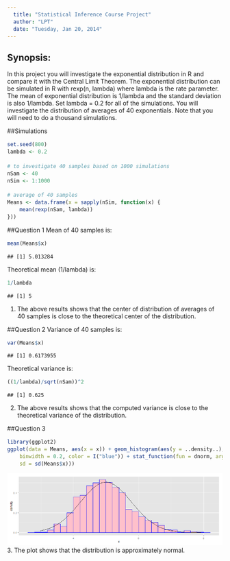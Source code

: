 ```yaml
---
  title: "Statistical Inference Course Project"
  author: "LPT"
  date: "Tuesday, Jan 20, 2014"
---
```

  
## Synopsis:
In this project you will investigate the exponential distribution in R and compare it with the Central Limit Theorem. The exponential distribution can be simulated in R with rexp(n, lambda) where lambda is the rate parameter. The mean of exponential distribution is 1/lambda and the standard deviation is also 1/lambda. Set lambda = 0.2 for all of the simulations. You will investigate the distribution of averages of 40 exponentials. Note that you will need to do a thousand simulations.



##Simulations

```r
set.seed(800)
lambda <- 0.2

# to investigate 40 samples based on 1000 simulations
nSam <- 40
nSim <- 1:1000

# average of 40 samples
Means <- data.frame(x = sapply(nSim, function(x) {
    mean(rexp(nSam, lambda))
}))
```

##Question 1
Mean of 40 samples is:
  

```r
mean(Means$x) 
```

```
## [1] 5.013284
```

Theoretical mean (1/lambda) is:

```r
1/lambda   
```

```
## [1] 5
```
1. The above results shows that the center of distribution of averages of 40 samples is close to the theoretical center of the distribution.


##Question 2
Variance of 40 samples is:

```r
var(Means$x)    
```

```
## [1] 0.6173955
```

Theoretical variance is:

```r
((1/lambda)/sqrt(nSam))^2   
```

```
## [1] 0.625
```
2. The above results shows that the computed variance is close to the theoretical variance of the distribution.

##Question 3

```r
library(ggplot2)
ggplot(data = Means, aes(x = x)) + geom_histogram(aes(y = ..density..), fill = I("pink"), 
    binwidth = 0.2, color = I("blue")) + stat_function(fun = dnorm, arg = list(mean = 5, 
    sd = sd(Means$x)))
```

![plot of chunk Results3](RmdFigs/Results3-1.png) 
3. The plot shows that the distribution is approximately normal.
